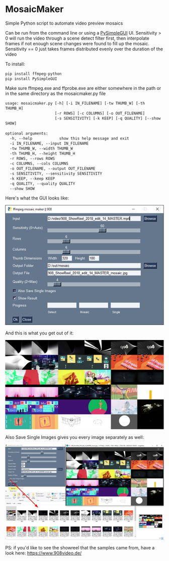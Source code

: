 # MosaicMaker
Simple Python script to automate video preview mosaics

Can be run from the command line or using a [PySimpleGUI](https://pysimplegui.readthedocs.io/en/latest/) UI.
Sensitivity > 0 will run the video through a scene detect filter first, then interpolate frames if not enough scene changes were found to fill up the mosaic.
Sensitivity == 0 just takes frames distributed evenly over the duration of the video

To install:

    pip install ffmpeg-python
    pip install PySimpleGUI

Make sure ffmpeg.exe and ffprobe.exe are either somewhere in the path or in the same directory as the mosaicmaker.py file

    usage: mosaicmaker.py [-h] [-i IN_FILENAME] [-tw THUMB_W] [-th THUMB_H]
                          [-r ROWS] [-c COLUMNS] [-o OUT_FILENAME]
                          [-s SENSITIVITY] [-k KEEP] [-q QUALITY] [--show SHOW]

    optional arguments:
      -h, --help            show this help message and exit
      -i IN_FILENAME, --input IN_FILENAME
      -tw THUMB_W, --width THUMB_W
      -th THUMB_H, --height THUMB_H
      -r ROWS, --rows ROWS
      -c COLUMNS, --cols COLUMNS
      -o OUT_FILENAME, --output OUT_FILENAME
      -s SENSITIVITY, --sensitivity SENSITIVITY
      -k KEEP, --keep KEEP
      -q QUALITY, --quality QUALITY
      --show SHOW

Here's what the GUI looks like:

![](https://github.com/flipswitchingmonkey/MosaicMaker/blob/master/screenshots/Mosaic_GUI.png "MosaicMaker GUI")

And this is what you get out of it:

![](https://github.com/flipswitchingmonkey/MosaicMaker/blob/master/screenshots/Mosaic_Result.jpg "MosaicMaker Result")

Also Save Single Images gives you every image separately as well:

![](https://github.com/flipswitchingmonkey/MosaicMaker/blob/master/screenshots/Mosaic_SaveImages.jpg "MosaicMaker Save Images")

PS: if you'd like to see the showreel that the samples came from, have a look here: https://www.908video.de/
